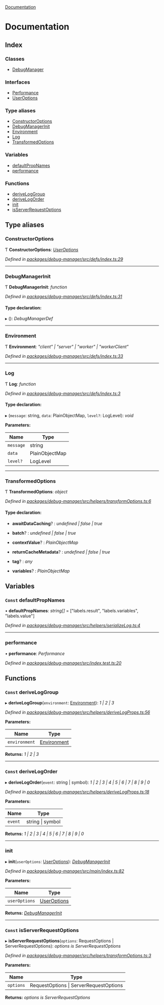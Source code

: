 [Documentation](README.md)

# Documentation

## Index

### Classes

* [DebugManager](classes/debugmanager.md)

### Interfaces

* [Performance](interfaces/performance.md)
* [UserOptions](interfaces/useroptions.md)

### Type aliases

* [ConstructorOptions](README.md#constructoroptions)
* [DebugManagerInit](README.md#debugmanagerinit)
* [Environment](README.md#environment)
* [Log](README.md#log)
* [TransformedOptions](README.md#transformedoptions)

### Variables

* [defaultPropNames](README.md#const-defaultpropnames)
* [performance](README.md#performance)

### Functions

* [deriveLogGroup](README.md#const-deriveloggroup)
* [deriveLogOrder](README.md#const-derivelogorder)
* [init](README.md#init)
* [isServerRequestOptions](README.md#const-isserverrequestoptions)

## Type aliases

###  ConstructorOptions

Ƭ **ConstructorOptions**: *[UserOptions](interfaces/useroptions.md)*

*Defined in [packages/debug-manager/src/defs/index.ts:29](https://github.com/badbatch/graphql-box/blob/0289bea5/packages/debug-manager/src/defs/index.ts#L29)*

___

###  DebugManagerInit

Ƭ **DebugManagerInit**: *function*

*Defined in [packages/debug-manager/src/defs/index.ts:31](https://github.com/badbatch/graphql-box/blob/0289bea5/packages/debug-manager/src/defs/index.ts#L31)*

#### Type declaration:

▸ (): *DebugManagerDef*

___

###  Environment

Ƭ **Environment**: *"client" | "server" | "worker" | "workerClient"*

*Defined in [packages/debug-manager/src/defs/index.ts:33](https://github.com/badbatch/graphql-box/blob/0289bea5/packages/debug-manager/src/defs/index.ts#L33)*

___

###  Log

Ƭ **Log**: *function*

*Defined in [packages/debug-manager/src/defs/index.ts:3](https://github.com/badbatch/graphql-box/blob/0289bea5/packages/debug-manager/src/defs/index.ts#L3)*

#### Type declaration:

▸ (`message`: string, `data`: PlainObjectMap, `level?`: LogLevel): *void*

**Parameters:**

Name | Type |
------ | ------ |
`message` | string |
`data` | PlainObjectMap |
`level?` | LogLevel |

___

###  TransformedOptions

Ƭ **TransformedOptions**: *object*

*Defined in [packages/debug-manager/src/helpers/transformOptions.ts:6](https://github.com/badbatch/graphql-box/blob/0289bea5/packages/debug-manager/src/helpers/transformOptions.ts#L6)*

#### Type declaration:

* **awaitDataCaching**? : *undefined | false | true*

* **batch**? : *undefined | false | true*

* **contextValue**? : *PlainObjectMap*

* **returnCacheMetadata**? : *undefined | false | true*

* **tag**? : *any*

* **variables**? : *PlainObjectMap*

## Variables

### `Const` defaultPropNames

• **defaultPropNames**: *string[]* = ["labels.result", "labels.variables", "labels.value"]

*Defined in [packages/debug-manager/src/helpers/serializeLog.ts:4](https://github.com/badbatch/graphql-box/blob/0289bea5/packages/debug-manager/src/helpers/serializeLog.ts#L4)*

___

###  performance

• **performance**: *Performance*

*Defined in [packages/debug-manager/src/index.test.ts:20](https://github.com/badbatch/graphql-box/blob/0289bea5/packages/debug-manager/src/index.test.ts#L20)*

## Functions

### `Const` deriveLogGroup

▸ **deriveLogGroup**(`environment`: [Environment](README.md#environment)): *1 | 2 | 3*

*Defined in [packages/debug-manager/src/helpers/deriveLogProps.ts:56](https://github.com/badbatch/graphql-box/blob/0289bea5/packages/debug-manager/src/helpers/deriveLogProps.ts#L56)*

**Parameters:**

Name | Type |
------ | ------ |
`environment` | [Environment](README.md#environment) |

**Returns:** *1 | 2 | 3*

___

### `Const` deriveLogOrder

▸ **deriveLogOrder**(`event`: string | symbol): *1 | 2 | 3 | 4 | 5 | 6 | 7 | 8 | 9 | 0*

*Defined in [packages/debug-manager/src/helpers/deriveLogProps.ts:18](https://github.com/badbatch/graphql-box/blob/0289bea5/packages/debug-manager/src/helpers/deriveLogProps.ts#L18)*

**Parameters:**

Name | Type |
------ | ------ |
`event` | string &#124; symbol |

**Returns:** *1 | 2 | 3 | 4 | 5 | 6 | 7 | 8 | 9 | 0*

___

###  init

▸ **init**(`userOptions`: [UserOptions](interfaces/useroptions.md)): *[DebugManagerInit](README.md#debugmanagerinit)*

*Defined in [packages/debug-manager/src/main/index.ts:82](https://github.com/badbatch/graphql-box/blob/0289bea5/packages/debug-manager/src/main/index.ts#L82)*

**Parameters:**

Name | Type |
------ | ------ |
`userOptions` | [UserOptions](interfaces/useroptions.md) |

**Returns:** *[DebugManagerInit](README.md#debugmanagerinit)*

___

### `Const` isServerRequestOptions

▸ **isServerRequestOptions**(`options`: RequestOptions | ServerRequestOptions): *options is ServerRequestOptions*

*Defined in [packages/debug-manager/src/helpers/transformOptions.ts:3](https://github.com/badbatch/graphql-box/blob/0289bea5/packages/debug-manager/src/helpers/transformOptions.ts#L3)*

**Parameters:**

Name | Type |
------ | ------ |
`options` | RequestOptions &#124; ServerRequestOptions |

**Returns:** *options is ServerRequestOptions*

